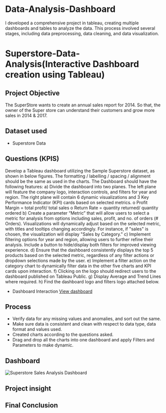 # Data-Analysis-Dashboard
I developed a comprehensive project in tableau, creating multiple dashboards and tables  to analyze the data. This process involved several stages, including data preprocessing, data cleaning, and data visualization.

# Superstore-Data-Analysis(Interactive Dashboard creation using Tableau)
## Project Objective
The SuperStore wants to create an annual sales report for 2014. So that, the owner of the Super store can understand their customers and grow more sales in 2014 & 2017.
## Dataset used
- <a herf="https://github.com/deepuhacker/Data-Analyst-Dashboard/blob/main/sample_-_superstore.xls"> Superstore Data</a>
## Questions (KPIS)
Develop a Tableau dashboard utilizing the Sample Superstore dataset, as shown in below figures. The formatting / labelling / spacing / alignment should be the same as used in the charts. The Dashboard should have the following features:
a)	Divide the dashboard into two planes. The left plane will feature the company logo, interaction controls, and filters for year and region. The right plane will contain 6 dynamic visualizations and 3 Key Performance Indicator (KPI) cards based on selected metrics.
o	Profit Margin = total profit/ total sales
o	Return Rate = quantity returned/ quantity ordered
b)	Create a parameter “Metric” that will allow users to select a metric for analysis from options including sales, profit, and no. of orders (# Orders). Visualizations will dynamically adjust based on the selected metric, with titles and tooltips changing accordingly. For instance, if "sales" is chosen, the visualization will display "Sales by Category."
c)	Implement filtering options for year and region, allowing users to further refine their analysis. Include a button to hide/display both filters for improved viewing experience.
d)	Ensure that the dashboard consistently displays the top 5 products based on the selected metric, regardless of any filter actions or dropdown selections made by the user.
e)	Implement a filter action on the category chart to dynamically filter data in the other five charts and KPI cards upon interaction. 
f)	Clicking on the logo should redirect users to the dashboard published on Tableau Public.
g)	Display Average and Trend Lines where required.
h)	Find the dashboard logo and filters logo attached below.
- Dashboard Interaction <a href="https://github.com/deepuhacker/Data-Analyst-Dashboard/blob/main/Superstore%20Sales%20Analysis%20Dashboard.png"> View dashboard</a>

## Process
- Verify data for any missing values and anomalies, and sort out the same.
- Make sure data is consistent and clean with respect to data type, data format and values used.
- Created charts according to the questions asked.
- Drag and drop all the charts into one dashboard and apply Filters and Parameters to make dynamic.

## Dashboard
![Superstore Sales Analysis Dashboard](https://github.com/user-attachments/assets/9592d638-0150-4737-80ca-69e01add49d5)

## Project insight

## Final Conclusion

